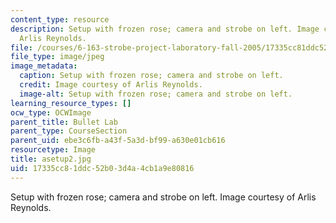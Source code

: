 ```yaml
---
content_type: resource
description: Setup with frozen rose; camera and strobe on left. Image courtesy of
  Arlis Reynolds.
file: /courses/6-163-strobe-project-laboratory-fall-2005/17335cc81ddc52b03d4a4cb1a9e80816_asetup2.jpg
file_type: image/jpeg
image_metadata:
  caption: Setup with frozen rose; camera and strobe on left.
  credit: Image courtesy of Arlis Reynolds.
  image-alt: Setup with frozen rose; camera and strobe on left.
learning_resource_types: []
ocw_type: OCWImage
parent_title: Bullet Lab
parent_type: CourseSection
parent_uid: ebe3c6fb-a43f-5a3d-bf99-a630e01cb616
resourcetype: Image
title: asetup2.jpg
uid: 17335cc8-1ddc-52b0-3d4a-4cb1a9e80816
---
```

Setup with frozen rose; camera and strobe on left. Image courtesy of Arlis Reynolds.

